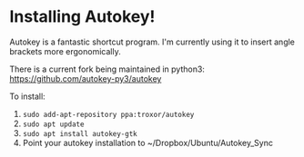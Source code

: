 # Installing Autokey!

Autokey is a fantastic shortcut program. I'm currently using it to insert angle brackets more ergonomically. 

There is a current fork being maintained in python3: https://github.com/autokey-py3/autokey

To install: 

1. `sudo add-apt-repository ppa:troxor/autokey`
2. `sudo apt update`
3. `sudo apt install autokey-gtk`
4. Point your autokey installation to ~/Dropbox/Ubuntu/Autokey_Sync
